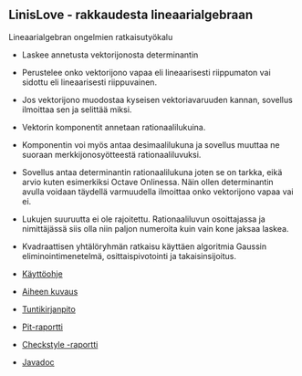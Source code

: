 ## LinisLove - rakkaudesta lineaarialgebraan
Lineaarialgebran ongelmien ratkaisutyökalu
* Laskee annetusta vektorijonosta determinantin
* Perustelee onko vektorijono vapaa eli lineaarisesti riippumaton vai sidottu eli lineaarisesti riippuvainen.
* Jos vektorijono muodostaa kyseisen vektoriavaruuden kannan, sovellus ilmoittaa sen ja selittää miksi.
* Vektorin komponentit annetaan rationaalilukuina.
* Komponentin voi myös antaa desimaalilukuna ja sovellus muuttaa ne suoraan merkkijonosyötteestä rationaaliluvuksi.
* Sovellus antaa determinantin rationaalilukuna joten se on tarkka, eikä arvio kuten esimerkiksi Octave Onlinessa. Näin ollen determinantin avulla voidaan täydellä varmuudella ilmoittaa onko vektorijono vapaa vai ei.
* Lukujen suuruutta ei ole rajoitettu. Rationaaliluvun osoittajassa ja nimittäjässä siis olla niin paljon numeroita kuin vain kone jaksaa laskea.

* Kvadraattisen yhtälöryhmän ratkaisu käyttäen algoritmia Gaussin eliminointimenetelmä, osittaispivotointi ja takaisinsijoitus.

* [Käyttöohje](dokumentaatio/kayttoohjeet.md)
* [Aiheen kuvaus](dokumentaatio/aiheenKuvausJaRakenne.md)
* [Tuntikirjanpito](dokumentaatio/tuntikirjanpito.md)
* [Pit-raportti](https://htmlpreview.github.io/?https://github.com/epicharri/linislove/blob/master/dokumentaatio/pit/201706291456/index.html)
* [Checkstyle -raportti](https://htmlpreview.github.io/?https://github.com/epicharri/linislove/blob/master/dokumentaatio/checkstyle/checkstyle.html)
* [Javadoc](https://htmlpreview.github.io/?https://github.com/epicharri/linislove/blob/master/javadoc/apidocs/index.html)
